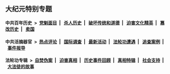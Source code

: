 ## 大纪元特别专题

#### 中共百年历史 &nbsp;>&nbsp; [党魁面目](indexes/nf1176107/README.md?12200430) &nbsp;| &nbsp; [杀人历史](indexes/nf1176106/README.md?12200430) &nbsp;| &nbsp; [破坏传统和道德](indexes/nf1176106/README.md?12200430) &nbsp;| &nbsp; [迫害文化精英](indexes/nf1176111/README.md?12200430) &nbsp;| &nbsp; [篡改历史](indexes/nf1176115/README.md?12200430) &nbsp;| &nbsp; [卖国](indexes/nf1176117/README.md?12200430) 

#### 中共活摘器官 &nbsp;>&nbsp; [热点评论](indexes/nf5879/README.md?12200430) &nbsp;| &nbsp; [国际调查](indexes/nf5947/README.md?12200430) &nbsp;| &nbsp; [最新活动](indexes/nf5883/README.md?12200430) &nbsp;| &nbsp; [法轮功遭遇](indexes/nf5881/README.md?12200430) &nbsp;| &nbsp; [追查案例](indexes/nf5880/README.md?12200430) &nbsp;| &nbsp; [事件报导](indexes/nf5877/README.md?12200430) 

#### 法轮功专辑 &nbsp;>&nbsp; [自焚伪案](indexes/nf5562/README.md?12200430) &nbsp;| &nbsp; [迫害真相](indexes/nf4379/README.md?12200430) &nbsp;| &nbsp; [历史事件回顾](indexes/nf5793/README.md?12200430) &nbsp;| &nbsp; [真相特辑](indexes/nf4389/README.md?12200430) &nbsp;| &nbsp; [社会支持](indexes/nf4386/README.md?12200430) &nbsp;| &nbsp; [大法徒的故事](indexes/nf1147481/README.md?12200430) 
